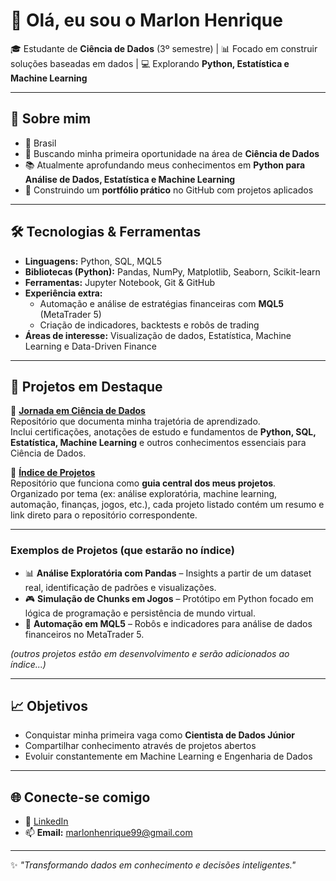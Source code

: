 # 👋 Olá, eu sou o Marlon Henrique

🎓 Estudante de **Ciência de Dados** (3º semestre) | 📊 Focado em construir soluções baseadas em dados | 💻 Explorando **Python, Estatística e Machine Learning**

---

## 🚀 Sobre mim

- 📍 Brasil
- 🎯 Buscando minha primeira oportunidade na área de **Ciência de Dados**
- 📚 Atualmente aprofundando meus conhecimentos em **Python para Análise de Dados, Estatística e Machine Learning**
- 📂 Construindo um **portfólio prático** no GitHub com projetos aplicados

---

## 🛠️ Tecnologias & Ferramentas
- **Linguagens:** Python, SQL, MQL5  
- **Bibliotecas (Python):** Pandas, NumPy, Matplotlib, Seaborn, Scikit-learn  
- **Ferramentas:** Jupyter Notebook, Git & GitHub  
- **Experiência extra:**  
  - Automação e análise de estratégias financeiras com **MQL5** (MetaTrader 5)  
  - Criação de indicadores, backtests e robôs de trading  
- **Áreas de interesse:** Visualização de dados, Estatística, Machine Learning e Data-Driven Finance  


---

## 📂 Projetos em Destaque

🔹 [**Jornada em Ciência de Dados**](https://github.com/Marlon99henrique/jornada-ciencia-dados)  
Repositório que documenta minha trajetória de aprendizado.  
Inclui certificações, anotações de estudo e fundamentos de **Python, SQL, Estatística, Machine Learning** e outros conhecimentos essenciais para Ciência de Dados.  

🔹 [**Índice de Projetos**](https://github.com/Marlon99henrique/projetos-ciencia-dados)  
Repositório que funciona como **guia central dos meus projetos**.  
Organizado por tema (ex: análise exploratória, machine learning, automação, finanças, jogos, etc.), cada projeto listado contém um resumo e link direto para o repositório correspondente.  

---

### Exemplos de Projetos (que estarão no índice)
- 📊 **Análise Exploratória com Pandas** – Insights a partir de um dataset real, identificação de padrões e visualizações.  
- 🎮 **Simulação de Chunks em Jogos** – Protótipo em Python focado em lógica de programação e persistência de mundo virtual.  
- 🤖 **Automação em MQL5** – Robôs e indicadores para análise de dados financeiros no MetaTrader 5.  

*(outros projetos estão em desenvolvimento e serão adicionados ao índice...)*  

--- 

## 📈 Objetivos

- Conquistar minha primeira vaga como **Cientista de Dados Júnior**
- Compartilhar conhecimento através de projetos abertos
- Evoluir constantemente em Machine Learning e Engenharia de Dados

---

## 🌐 Conecte-se comigo

- 💼 [LinkedIn](https://www.linkedin.com/in/marlon99henrique)
- 📫 **Email:** marlonhenrique99@gmail.com

---

✨ *"Transformando dados em conhecimento e decisões inteligentes."*
